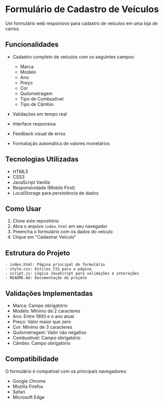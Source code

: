 # Formulário de Cadastro de Veículos

Um formulário web responsivo para cadastro de veículos em uma loja de carros.

## Funcionalidades

- Cadastro completo de veículos com os seguintes campos:
  - Marca
  - Modelo 
  - Ano
  - Preço
  - Cor
  - Quilometragem
  - Tipo de Combustível
  - Tipo de Câmbio

- Validações em tempo real
- Interface responsiva
- Feedback visual de erros
- Formatação automática de valores monetários

## Tecnologias Utilizadas

- HTML5
- CSS3
- JavaScript Vanilla
- Responsividade (Mobile First)
- LocalStorage para persistência de dados

## Como Usar

1. Clone este repositório
2. Abra o arquivo `index.html` em seu navegador
3. Preencha o formulário com os dados do veículo
4. Clique em "Cadastrar Veículo"

## Estrutura do Projeto 
```	
- index.html: Página principal do formulário
- style.css: Estilos CSS para a página
- script.js: Lógica JavaScript para validações e interações
- README.md: Documentação do projeto 
```
## Validações Implementadas

- Marca: Campo obrigatório
- Modelo: Mínimo de 2 caracteres
- Ano: Entre 1900 e o ano atual
- Preço: Valor maior que zero
- Cor: Mínimo de 3 caracteres
- Quilometragem: Valor não negativo
- Combustível: Campo obrigatório
- Câmbio: Campo obrigatório

## Compatibilidade

O formulário é compatível com os principais navegadores:
- Google Chrome
- Mozilla Firefox
- Safari
- Microsoft Edge
